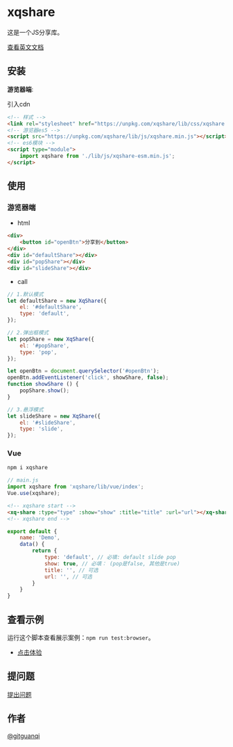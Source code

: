 # xqshare

这是一个JS分享库。

[查看英文文档](./README.md)

## 安装

**游览器端**:

引入cdn

```html
<!-- 样式 -->
<link rel="stylesheet" href="https://unpkg.com/xqshare/lib/css/xqshare.min.css">
<!-- 游览器es5 -->
<script src="https://unpkg.com/xqshare/lib/js/xqshare.min.js"></script>
<!-- es6模块 -->
<script type="module">
    import xqshare from './lib/js/xqshare-esm.min.js';
</script>
```

## 使用

### 游览器端

+ html

```html
<div>
    <button id="openBtn">分享到</button>
</div>
<div id="defaultShare"></div>
<div id="popShare"></div>
<div id="slideShare"></div>
```

+ call

```js
// 1.默认模式
let defaultShare = new XqShare({
    el: '#defaultShare',
    type: 'default',
});

// 2.弹出框模式
let popShare = new XqShare({
    el: '#popShare',
    type: 'pop',
});

let openBtn = document.querySelector('#openBtn');
openBtn.addEventListener('click', showShare, false);
function showShare () {  
    popShare.show();
}

// 3.悬浮模式
let slideShare = new XqShare({
    el: '#slideShare',
    type: 'slide',
});
```

### Vue

```sh
npm i xqshare
```

```js
// main.js
import xqshare from 'xqshare/lib/vue/index';
Vue.use(xqshare);
```

```html
<!-- xqshare start -->
<xq-share :type="type" :show="show" :title="title" :url="url"></xq-share>
<!-- xqshare end -->
```

```js
export default {
    name: 'Demo',
    data() {
        return {
            type: 'default', // 必填: default slide pop
            show: true, // 必填： (pop是false, 其他是true)
            title: '', // 可选
            url: '', // 可选
        }
    }
}
```

## 查看示例

运行这个脚本查看展示案例：`npm run test:browser`。

+ [点击体验](https://unpkg.com/xqshare/test/browser.html)

## 提问题

[提出问题](https://github.com/gitguanqi/xqshare/issues/new)

## 作者

[@gitguanqi](https://github.com/gitguanqi)
